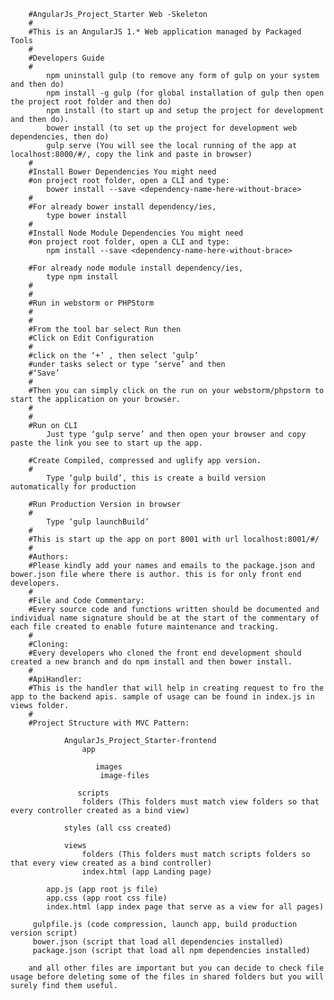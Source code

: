         #AngularJs_Project_Starter Web -Skeleton
        #
        #This is an AngularJS 1.* Web application managed by Packaged Tools
        #
        #Developers Guide
        #
            npm uninstall gulp (to remove any form of gulp on your system and then do)
            npm install -g gulp (for global installation of gulp then open the project root folder and then do)
            npm install (to start up and setup the project for development and then do).
            bower install (to set up the project for development web dependencies, then do)
            gulp serve (You will see the local running of the app at localhost:8000/#/, copy the link and paste in browser)
        #
        #Install Bower Dependencies You might need
        #on project root folder, open a CLI and type:
            bower install --save <dependency-name-here-without-brace>
        #
        #For already bower install dependency/ies,
            type bower install
        #
        #Install Node Module Dependencies You might need
        #on project root folder, open a CLI and type:
            npm install --save <dependency-name-here-without-brace>
        
        #For already node module install dependency/ies,
            type npm install
        #
        #
        #Run in webstorm or PHPStorm
        #
        #
        #From the tool bar select Run then
        #Click on Edit Configuration
        #
        #click on the ‘+’ , then select ‘gulp’
        #under tasks select or type ‘serve’ and then
        #‘Save’
        #
        #Then you can simply click on the run on your webstorm/phpstorm to start the application on your browser.
        #
        #
        #Run on CLI
            Just type ‘gulp serve’ and then open your browser and copy paste the link you see to start up the app.
        
        #Create Compiled, compressed and uglify app version.
        #
            Type ‘gulp build’, this is create a build version automatically for production
        
        #Run Production Version in browser
        #
            Type ‘gulp launchBuild’
        #
        #This is start up the app on port 8001 with url localhost:8001/#/
        #
        #Authors:
        #Please kindly add your names and emails to the package.json and bower.json file where there is author. this is for only front end developers.
        #
        #File and Code Commentary:
        #Every source code and functions written should be documented and individual name signature should be at the start of the commentary of each file created to enable future maintenance and tracking.
        #
        #Cloning:
        #Every developers who cloned the front end development should created a new branch and do npm install and then bower install.
        #
        #ApiHandler:
        #This is the handler that will help in creating request to fro the app to the backend apis. sample of usage can be found in index.js in views folder.
        #
        #Project Structure with MVC Pattern:
        
                AngularJs_Project_Starter-frontend
                    app
        
                       images
                    	image-files
        
                   scripts
                    folders (This folders must match view folders so that every controller created as a bind view)
        
                styles (all css created)
        
                views
                    folders (This folders must match scripts folders so that every view created as a bind controller)
                    index.html (app Landing page)
        
            app.js (app root js file)
            app.css (app root css file)
            index.html (app index page that serve as a view for all pages)
        
         gulpfile.js (code compression, launch app, build production version script)
         bower.json (script that load all dependencies installed)
         package.json (script that load all npm dependencies installed)
        
        and all other files are important but you can decide to check file usage before deleting some of the files in shared folders but you will surely find them useful.